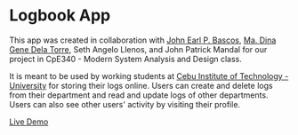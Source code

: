 # Logbook App

This app was created in collaboration with [John Earl P. Bascos](https://www.linkedin.com/in/john-earl-bascos-055a341a8/), [Ma. Dina Gene Dela Torre](https://www.linkedin.com/in/ma-dina-gene-dela-torre-b67b571bb/), Seth Angelo Llenos, and John Patrick Mandal for our project in CpE340 - Modern System Analysis and Design class.

It is meant to be used by working students at [Cebu Institute of Technology - University](https://cit.edu/) for storing their logs online. Users can create and delete logs from their department and read and update logs of other departments. Users can also see other users' activity by visiting their profile.

[Live Demo](https://citu-logbook.herokuapp.com)
